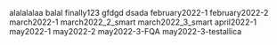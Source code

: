 alalalalaa
balal
finally123
gfdgd
dsada
february2022-1
february2022-2
march2022-1
march2022_2_smart
march2022_3_smart
april2022-1
may2022-1
may2022-2
may2022-3-FQA
may2022-3-testallica
